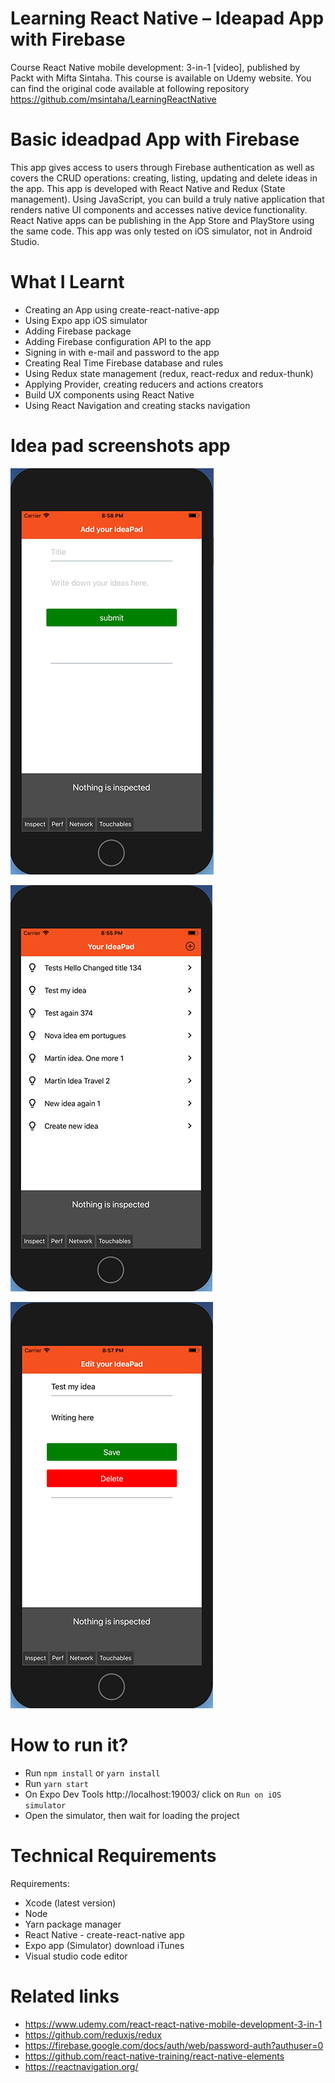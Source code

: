 # Learning React Native – Ideapad App with Firebase
Course React Native mobile development: 3-in-1 [video], published by Packt with Mifta Sintaha.
This course is available on Udemy website. 
You can find the original code available at following repository https://github.com/msintaha/LearningReactNative


# Basic ideadpad App with Firebase
This app gives access to users through Firebase authentication as well as covers the CRUD operations: creating, listing, updating and delete ideas in the app. This app is developed with React Native and Redux (State management). 
Using JavaScript, you can build a truly native application that renders native UI components and accesses native device functionality. React Native apps can be publishing in the App Store and PlayStore using the same code. This app was only tested on iOS simulator, not in Android Studio.

# What I Learnt 
*	Creating an App using create-react-native-app
*	Using Expo app iOS simulator
*	Adding Firebase package 
*	Adding Firebase configuration API to the app
*	Signing in with e-mail and password to the app
*	Creating Real Time Firebase database and rules
*	Using Redux state management (redux, react-redux and redux-thunk)
*	Applying Provider, creating reducers and actions creators
*	Build UX components using React Native 
*	Using React Navigation and creating stacks navigation 




# Idea pad screenshots app


![picture alt]( https://github.com/andreadsw/react-native-idea-app/blob/master/assets/Add-ideapad-small.png "Add idea app")

![picture alt]( https://github.com/andreadsw/react-native-idea-app/blob/master/assets/List-ideapad-small.png
 "List ideas app")

![picture alt]( https://github.com/andreadsw/react-native-idea-app/blob/master/assets/Edit-ideapad-small.png
 "List ideas app")



# How to run it?
*	Run ```npm install``` or ```yarn install```
*	Run ```yarn start```
*	On Expo Dev Tools http://localhost:19003/ click on ```Run on iOS simulator```
*	Open the simulator, then wait for loading the project

# Technical Requirements
Requirements:
*	Xcode (latest version)
*	Node
*	Yarn package manager
*	React Native - create-react-native app
*	Expo app (Simulator) download iTunes
*	Visual studio code editor 

# Related links
*	https://www.udemy.com/react-react-native-mobile-development-3-in-1
*	https://github.com/reduxjs/redux
* https://firebase.google.com/docs/auth/web/password-auth?authuser=0
* https://github.com/react-native-training/react-native-elements
* https://reactnavigation.org/



